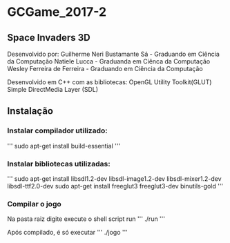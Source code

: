 # GCGame_2017-2

## Space Invaders 3D

Desenvolvido por:
Guilherme Neri Bustamante Sá - Graduando em Ciência da Computação
Natiele Lucca - Graduanda em Ciênca da Computação
Wesley Ferreira de Ferreira - Graduando em Ciência da Computação

Desenvolvido em C++ com as bibliotecas:
OpenGL Utility Toolkit(GLUT)
Simple DirectMedia Layer (SDL)

## Instalação

### Instalar compilador utilizado:
'''
sudo apt-get install build-essential
'''
### Instalar bibliotecas utilizadas:
'''
sudo apt-get install libsdl1.2-dev libsdl-image1.2-dev libsdl-mixer1.2-dev libsdl-ttf2.0-dev
sudo apt-get install freeglut3 freeglut3-dev binutils-gold
'''
### Compilar o jogo
Na pasta raiz digite execute o shell script run
'''
./run
'''

Após compilado, é só executar
'''
./jogo
'''
